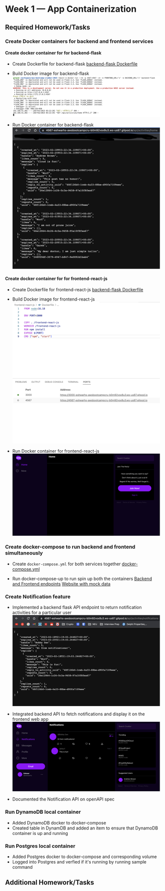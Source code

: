 # Week 1 — App Containerization

## Required Homework/Tasks

### Create Docker containers for backend and frontend services

#### Create docker container for  for backend-flask
- Create Dockerfile for backend-flask
[backend-flask Dockerfile]((../backend-flask/Dockerfile))

- Build Docker image for backend-flask
![Backend Docker Output](assets/week1/backend-flask-docker-run.png)

- Run Docker container for backend-flask
![Backend Output](assets/week1/backend-flask-output.png)

#### Create docker container for  for frontend-react-js
- Create Dockerfile for frontend-react-js
[backend-flask Dockerfile]((../frontend-react-js/Dockerfile))

- Build Docker image for frontend-react-js
![Frontend Docker Output](assets/week1/frontend-docker-run.png)

- Run Docker container for frontend-react-js
![Frontend Output](assets/week1/frontend-output.png)

### Create docker-compose to run backend and frontend simultaneously
- Create `docker-compose.yml` for both services together
[docker-compose.yml]((../docker-compose.yml))

- Run docker-compose-up to run spin up both the containers
[Backend and Frontend endpoints](assets/week1/docker-compose-up.png)
[Website with mock data](assets/week1/docker-compose-output.png)

### Create Notification feature 
- Implemented a backend flask API endpoint to return notification activities for a particular user
![Notification API output](assets/week1/notification-api.png)

- Integrated backend API to fetch notifications and display it on the frontend web app
![Notifications on React](assets/week1/notification-frontend.png)

- Documented the Notification API on openAPI spec

### Run DynamoDB local container 
- Added DynamoDB docker to docker-compose
- Created table in DynamDB and added an item to ensure that DynamoDB container is up and running

### Run Postgres local container 
- Added Postgres docker to docker-compose and corresponding volume
- Logged into Postgres and verfied if it's running by running sample command


## Additional Homework/Tasks
